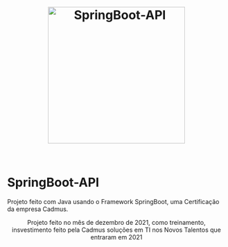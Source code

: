 
<h1 align="center">
<br>
  <img src="https://user-images.githubusercontent.com/61193894/151576649-027c797f-0894-45f7-991c-adebb8b8421a.png" alt="SpringBoot-API" width="316">
<br>
<br>
</h1>




# SpringBoot-API
Projeto feito com Java usando o Framework SpringBoot, uma Certificação da empresa Cadmus.

<p align="center">Projeto feito no mês de dezembro de 2021, como treinamento, insvestimento feito pela Cadmus soluções  em TI nos Novos Talentos que entraram em 2021</p>
